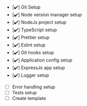 -   [✔️] Git Setup
-   [✔️] Node version manager setup
-   [✔️] NodeJs project setup
-   [✔️] TypeScript setup
-   [✔️] Prettier setup
-   [✔️] Eslint setup
-   [✔️] Git hooks setup
-   [✔️] Application config setup
-   [✔️] ExpressJs app setup
-   [✔️] Logger setup
-   [ ] Error handling setup
-   [ ] Tests setup
-   [ ] Create template

